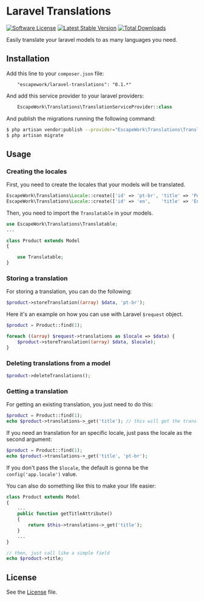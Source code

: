 # Laravel Translations

[![Software License](https://img.shields.io/badge/license-MIT-brightgreen.svg?style=flat-square)](LICENSE.md) [![Latest Stable Version](https://poser.pugx.org/escapework/laravel-translations/v/stable.png)](https://packagist.org/packages/escapework/laravel-translations) [![Total Downloads](https://poser.pugx.org/escapework/laravel-translations/downloads.png)](https://packagist.org/packages/escapework/laravel-translations)

Easily translate your laravel models to as many languages you need.

## Installation

Add this line to your `composer.json` file:

```
    "escapework/laravel-translations": "0.1.*"
```

And add this service provider to your laravel providers:

```php
    EscapeWork\Translations\TranslationServiceProvider::class
```

And publish the migrations running the following command:

```bash
$ php artisan vendor:publish --provider="EscapeWork\Translations\TranslationServiceProvider"
$ php artisan migrate
```

## Usage

### Creating the locales

First, you need to create the locales that your models will be translated.

```php
EscapeWork\Translations\Locale::create(['id' => 'pt-br', 'title' => 'Português (Brasil)']);
EscapeWork\Translations\Locale::create(['id' => 'en',    'title' => 'English']);
```

Then, you need to import the `Translatable` in your models.

```php
use EscapeWork\Translations\Translatable;
...

class Product extends Model
{

    use Translatable;
}
```

### Storing a translation

For storing a translation, you can do the following:

```php
$product->storeTranslation((array) $data, 'pt-br');
```

Here it's an example on how you can use with Laravel `$request` object.

```php
$product = Product::find(1);

foreach ((array) $request->translations as $locale => $data) {
    $product->storeTranslation((array) $data, $locale);
}
```

### Deleting translations from a model

```php
$product->deleteTranslations();
```

### Getting a translation

For getting an existing translation, you just need to do this:

```php
$product = Product::find(1);
echo $product->translations->_get('title'); // this will get the translation for the current config('app.locale') value
```

If you need an translation for an specific locale, just pass the locale as the second argument:

```php
$product = Product::find(1);
echo $product->translations->_get('title', 'pt-br');
```

If you don't pass the `$locale`, the default is gonna be the `config('app.locale')` value.

You can also do something like this to make your life easier:

```php
class Product extends Model
{
    ...
    public function getTitleAttribute()
    {
        return $this->translations->_get('title');
    }
    ...
}

// then, just call like a simple field
echo $product->title;
```

## License

See the [License](https://github.com/EscapeWork/laravel-translations/blob/master/LICENSE) file.
